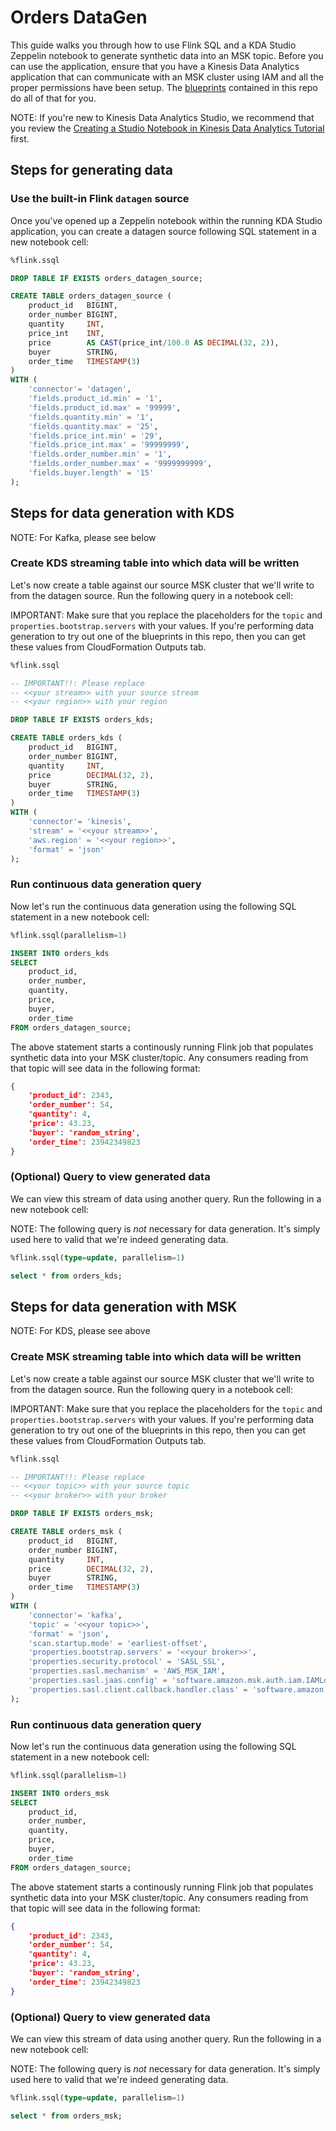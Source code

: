 # Orders DataGen

This guide walks you through how to use Flink SQL and a KDA Studio Zeppelin notebook to generate synthetic data into an MSK topic. Before you can use the application, ensure that you have a Kinesis Data Analytics application that can communicate with an MSK cluster using IAM and all the proper permissions have been setup. The [blueprints](../../README.md#blueprints) contained in this repo do all of that for you.

NOTE: If you're new to Kinesis Data Analytics Studio, we recommend that you review the [Creating a Studio Notebook in Kinesis Data Analytics Tutorial](https://docs.aws.amazon.com/kinesisanalytics/latest/java/example-notebook.html) first.

## Steps for generating data

### Use the built-in Flink `datagen` source

Once you've opened up a Zeppelin notebook within the running KDA Studio application, you can create a datagen source following SQL statement in a new notebook cell:

```SQL
%flink.ssql

DROP TABLE IF EXISTS orders_datagen_source;

CREATE TABLE orders_datagen_source (
    product_id   BIGINT,
    order_number BIGINT,
    quantity     INT,
    price_int    INT,
    price        AS CAST(price_int/100.0 AS DECIMAL(32, 2)),
    buyer        STRING,
    order_time   TIMESTAMP(3)
)
WITH (
    'connector'= 'datagen',
    'fields.product_id.min' = '1',
    'fields.product_id.max' = '99999',
    'fields.quantity.min' = '1',
    'fields.quantity.max' = '25',
    'fields.price_int.min' = '29',
    'fields.price_int.max' = '99999999',
    'fields.order_number.min' = '1',
    'fields.order_number.max' = '9999999999',
    'fields.buyer.length' = '15'
);
```

## Steps for data generation with KDS

NOTE: For Kafka, please see below

### Create KDS streaming table into which data will be written

Let's now create a table against our source MSK cluster that we'll write to from the datagen source. Run the following query in a notebook cell:

IMPORTANT: Make sure that you replace the placeholders for the `topic` and `properties.bootstrap.servers` with your values. If you're performing data generation to try out one of the blueprints in this repo, then you can get these values from CloudFormation Outputs tab.

```SQL
%flink.ssql

-- IMPORTANT!!: Please replace
-- <<your stream>> with your source stream
-- <<your region>> with your region

DROP TABLE IF EXISTS orders_kds;

CREATE TABLE orders_kds (
    product_id   BIGINT,
    order_number BIGINT,
    quantity     INT,
    price        DECIMAL(32, 2),
    buyer        STRING,
    order_time   TIMESTAMP(3)
)
WITH (
    'connector'= 'kinesis',
    'stream' = '<<your stream>>',
    'aws.region' = '<<your region>>',
    'format' = 'json'
);
```

### Run continuous data generation query

Now let's run the continuous data generation using the following SQL statement in a new notebook cell:

```SQL
%flink.ssql(parallelism=1)

INSERT INTO orders_kds
SELECT 
    product_id,
    order_number,
    quantity,
    price,
    buyer,
    order_time
FROM orders_datagen_source;
```

The above statement starts a continously running Flink job that populates synthetic data into your MSK cluster/topic. Any consumers reading from that topic will see data in the following format:

```json
{
    'product_id': 2343,
    'order_number': 54,
    'quantity': 4,
    'price': 43.23,
    'buyer': 'random_string',
    'order_time': 23942349823
}
```

### (Optional) Query to view generated data

We can view this stream of data using another query. Run the following in a new notebook cell:

NOTE: The following query is *not* necessary for data generation. It's simply used here to valid that we're indeed generating data.

```SQL
%flink.ssql(type=update, parallelism=1)

select * from orders_kds;
```

## Steps for data generation with MSK

NOTE: For KDS, please see above

### Create MSK streaming table into which data will be written

Let's now create a table against our source MSK cluster that we'll write to from the datagen source. Run the following query in a notebook cell:

IMPORTANT: Make sure that you replace the placeholders for the `topic` and `properties.bootstrap.servers` with your values. If you're performing data generation to try out one of the blueprints in this repo, then you can get these values from CloudFormation Outputs tab.

```SQL
%flink.ssql

-- IMPORTANT!!: Please replace
-- <<your topic>> with your source topic
-- <<your broker>> with your broker

DROP TABLE IF EXISTS orders_msk;

CREATE TABLE orders_msk (
    product_id   BIGINT,
    order_number BIGINT,
    quantity     INT,
    price        DECIMAL(32, 2),
    buyer        STRING,
    order_time   TIMESTAMP(3)
)
WITH (
    'connector'= 'kafka',
    'topic' = '<<your topic>>',
    'format' = 'json',
    'scan.startup.mode' = 'earliest-offset',
    'properties.bootstrap.servers' = '<<your broker>>',
    'properties.security.protocol' = 'SASL_SSL',
    'properties.sasl.mechanism' = 'AWS_MSK_IAM',
    'properties.sasl.jaas.config' = 'software.amazon.msk.auth.iam.IAMLoginModule required;',
    'properties.sasl.client.callback.handler.class' = 'software.amazon.msk.auth.iam.IAMClientCallbackHandler'
);
```

### Run continuous data generation query

Now let's run the continuous data generation using the following SQL statement in a new notebook cell:

```SQL
%flink.ssql(parallelism=1)

INSERT INTO orders_msk
SELECT 
    product_id,
    order_number,
    quantity,
    price,
    buyer,
    order_time
FROM orders_datagen_source;
```

The above statement starts a continously running Flink job that populates synthetic data into your MSK cluster/topic. Any consumers reading from that topic will see data in the following format:

```json
{
    'product_id': 2343,
    'order_number': 54,
    'quantity': 4,
    'price': 43.23,
    'buyer': 'random_string',
    'order_time': 23942349823
}
```

### (Optional) Query to view generated data

We can view this stream of data using another query. Run the following in a new notebook cell:

NOTE: The following query is *not* necessary for data generation. It's simply used here to valid that we're indeed generating data.

```SQL
%flink.ssql(type=update, parallelism=1)

select * from orders_msk;
```